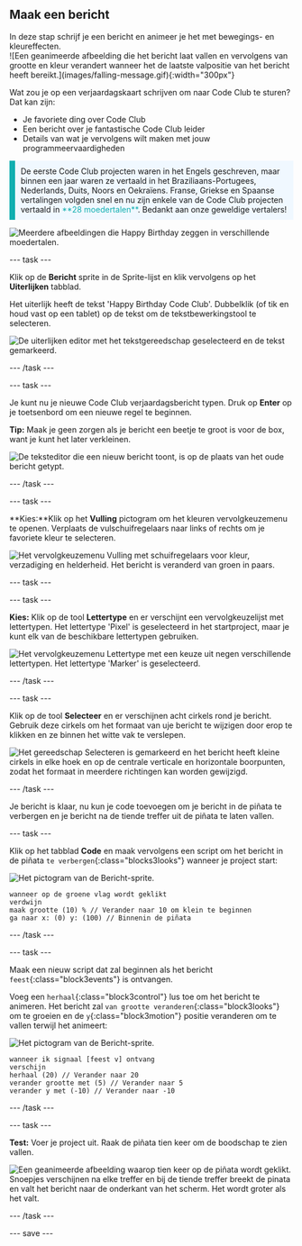 ## Maak een bericht

<div style="display: flex; flex-wrap: wrap">
<div style="flex-basis: 200px; flex-grow: 1; margin-right: 15px;">
In deze stap schrijf je een bericht en animeer je het met bewegings- en kleureffecten. 
</div>
<div>
![Een geanimeerde afbeelding die het bericht laat vallen en vervolgens van grootte en kleur verandert wanneer het de laatste valpositie van het bericht heeft bereikt.](images/falling-message.gif){:width="300px"}
</div>
</div>

Wat zou je op een verjaardagskaart schrijven om naar Code Club te sturen? Dat kan zijn:
+ Je favoriete ding over Code Club
+ Een bericht over je fantastische Code Club leider
+ Details van wat je vervolgens wilt maken met jouw programmeervaardigheden

<p style="border-left: solid; border-width:10px; border-color: #0faeb0; background-color: aliceblue; padding: 10px;">
De eerste Code Club projecten waren in het Engels geschreven, maar binnen een jaar waren ze vertaald in het Braziliaans-Portugees, Nederlands, Duits, Noors en Oekraïens. Franse, Griekse en Spaanse vertalingen volgden snel en nu zijn enkele van de Code Club projecten vertaald in <span style="color: #0faeb0">**28 moedertalen**</span>. Bedankt aan onze geweldige vertalers!

![Meerdere afbeeldingen die Happy Birthday zeggen in verschillende moedertalen.](images/birthday-languages.png)
</p>

--- task ---

Klik op de **Bericht** sprite in de Sprite-lijst en klik vervolgens op het **Uiterlijken** tabblad.

Het uiterlijk heeft de tekst 'Happy Birthday Code Club'. Dubbelklik (of tik en houd vast op een tablet) op de tekst om de tekstbewerkingstool te selecteren.

![De uiterlijken editor met het tekstgereedschap geselecteerd en de tekst gemarkeerd.](images/text-edit.png)

--- /task ---

--- task ---

Je kunt nu je nieuwe Code Club verjaardagsbericht typen. Druk op **Enter** op je toetsenbord om een nieuwe regel te beginnen.

**Tip:** Maak je geen zorgen als je bericht een beetje te groot is voor de box, want je kunt het later verkleinen.

![De teksteditor die een nieuw bericht toont, is op de plaats van het oude bericht getypt.](images/new-text.png)

--- /task ---

--- task ---

**Kies:**Klik op het **Vulling** pictogram om het kleuren vervolgkeuzemenu te openen. Verplaats de vulschuifregelaars naar links of rechts om je favoriete kleur te selecteren.

![Het vervolgkeuzemenu Vulling met schuifregelaars voor kleur, verzadiging en helderheid. Het bericht is veranderd van groen in paars.](images/font-colour.png)

--- task ---

--- task ---

**Kies:** Klik op de tool **Lettertype** en er verschijnt een vervolgkeuzelijst met lettertypen. Het lettertype 'Pixel' is geselecteerd in het startproject, maar je kunt elk van de beschikbare lettertypen gebruiken.

![Het vervolgkeuzemenu Lettertype met een keuze uit negen verschillende lettertypen. Het lettertype 'Marker' is geselecteerd.](images/font-type.png)

--- /task ---

--- task ---

Klik op de tool **Selecteer** en er verschijnen acht cirkels rond je bericht. Gebruik deze cirkels om het formaat van uje bericht te wijzigen door erop te klikken en ze binnen het witte vak te verslepen.

![Het gereedschap Selecteren is gemarkeerd en het bericht heeft kleine cirkels in elke hoek en op de centrale verticale en horizontale boorpunten, zodat het formaat in meerdere richtingen kan worden gewijzigd.](images/resize-message.png)

--- /task ---

Je bericht is klaar, nu kun je code toevoegen om je bericht in de piñata te verbergen en je bericht na de tiende treffer uit de piñata te laten vallen.

--- task ---

Klik op het tabblad **Code** en maak vervolgens een script om het bericht in de piñata `te verbergen`{:class="blocks3looks"} wanneer je project start:

![Het pictogram van de Bericht-sprite.](images/message-sprite.png)

```blocks3
wanneer op de groene vlag wordt geklikt
verdwijn
maak grootte (10) % // Verander naar 10 om klein te beginnen
ga naar x: (0) y: (100) // Binnenin de piñata
```

--- /task ---

--- task ---

Maak een nieuw script dat zal beginnen als het bericht `feest`{:class="block3events"} is ontvangen.

Voeg een `herhaal`{:class="block3control"} lus toe om het bericht te animeren. Het bericht zal `van grootte veranderen`{:class="block3looks"} om te groeien en de `y`{:class="block3motion"} positie veranderen om te vallen terwijl het animeert:

![Het pictogram van de Bericht-sprite.](images/message-sprite.png)

```blocks3
wanneer ik signaal [feest v] ontvang
verschijn
herhaal (20) // Verander naar 20
verander grootte met (5) // Verander naar 5
verander y met (-10) // Verander naar -10
```

--- /task ---

--- task ---

**Test:** Voer je project uit. Raak de piñata tien keer om de boodschap te zien vallen.

![Een geanimeerde afbeelding waarop tien keer op de piñata wordt geklikt. Snoepjes verschijnen na elke treffer en bij de tiende treffer breekt de pinata en valt het bericht naar de onderkant van het scherm. Het wordt groter als het valt.](images/falling-message.gif)

--- /task ---

--- save ---
